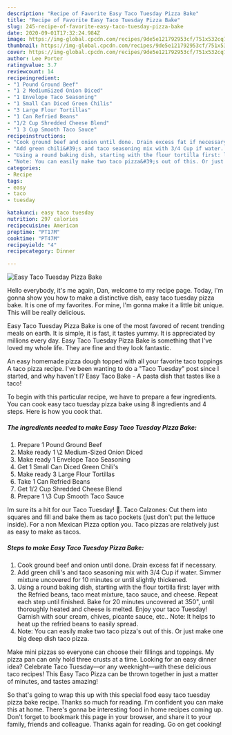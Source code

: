 ```yaml
---
description: "Recipe of Favorite Easy Taco Tuesday Pizza Bake"
title: "Recipe of Favorite Easy Taco Tuesday Pizza Bake"
slug: 245-recipe-of-favorite-easy-taco-tuesday-pizza-bake
date: 2020-09-01T17:32:24.984Z
image: https://img-global.cpcdn.com/recipes/9de5e121792953cf/751x532cq70/easy-taco-tuesday-pizza-bake-recipe-main-photo.jpg
thumbnail: https://img-global.cpcdn.com/recipes/9de5e121792953cf/751x532cq70/easy-taco-tuesday-pizza-bake-recipe-main-photo.jpg
cover: https://img-global.cpcdn.com/recipes/9de5e121792953cf/751x532cq70/easy-taco-tuesday-pizza-bake-recipe-main-photo.jpg
author: Lee Porter
ratingvalue: 3.7
reviewcount: 14
recipeingredient:
- "1 Pound Ground Beef"
- "1 2 MediumSized Onion Diced"
- "1 Envelope Taco Seasoning"
- "1 Small Can Diced Green Chilis"
- "3 Large Flour Tortillas"
- "1 Can Refried Beans"
- "1/2 Cup Shredded Cheese Blend"
- "1 3 Cup Smooth Taco Sauce"
recipeinstructions:
- "Cook ground beef and onion until done. Drain excess fat if necessary."
- "Add green chili&#39;s and taco seasoning mix with 3/4 Cup if water. Simmer mixture uncovered for 10 minutes or until slightly thickened."
- "Using a round baking dish, starting with the flour tortilla first: layer with the Refried beans, taco meat mixture, taco sauce, and cheese. Repeat each step until finished. Bake for 20 minutes uncovered at 350&#34;, until thoroughly heated and cheese is melted. Enjoy your taco Tuesday! Garnish with sour cream, chives, picante sauce, etc.. Note: It helps to heat up the refried beans to easily spread."
- "Note: You can easily make two taco pizza&#39;s out of this. Or just make one big deep dish taco pizza."
categories:
- Recipe
tags:
- easy
- taco
- tuesday

katakunci: easy taco tuesday 
nutrition: 297 calories
recipecuisine: American
preptime: "PT17M"
cooktime: "PT47M"
recipeyield: "4"
recipecategory: Dinner

---
```



![Easy Taco Tuesday Pizza Bake](https://img-global.cpcdn.com/recipes/9de5e121792953cf/751x532cq70/easy-taco-tuesday-pizza-bake-recipe-main-photo.jpg)

Hello everybody, it's me again, Dan, welcome to my recipe page. Today, I'm gonna show you how to make a distinctive dish, easy taco tuesday pizza bake. It is one of my favorites. For mine, I'm gonna make it a little bit unique. This will be really delicious.

Easy Taco Tuesday Pizza Bake is one of the most favored of recent trending meals on earth. It is simple, it is fast, it tastes yummy. It is appreciated by millions every day. Easy Taco Tuesday Pizza Bake is something that I've loved my whole life. They are fine and they look fantastic.

An easy homemade pizza dough topped with all your favorite taco toppings A taco pizza recipe. I&#39;ve been wanting to do a &#34;Taco Tuesday&#34; post since I started, and why haven&#39;t I? Easy Taco Bake - A pasta dish that tastes like a taco!


To begin with this particular recipe, we have to prepare a few ingredients. You can cook easy taco tuesday pizza bake using 8 ingredients and 4 steps. Here is how you cook that.

<!--inarticleads1-->

##### The ingredients needed to make Easy Taco Tuesday Pizza Bake:

1. Prepare 1 Pound Ground Beef
1. Make ready 1 \2 Medium-Sized Onion Diced
1. Make ready 1 Envelope Taco Seasoning
1. Get 1 Small Can Diced Green Chili&#39;s
1. Make ready 3 Large Flour Tortillas
1. Take 1 Can Refried Beans
1. Get 1/2 Cup Shredded Cheese Blend
1. Prepare 1 \3 Cup Smooth Taco Sauce


Im sure its a hit for our Taco Tuesday! 🤤. Taco Calzones: Cut them into squares and fill and bake them as taco pockets (just don&#39;t put the lettuce inside). For a non Mexican Pizza option you. Taco pizzas are relatively just as easy to make as tacos. 

<!--inarticleads2-->

##### Steps to make Easy Taco Tuesday Pizza Bake:

1. Cook ground beef and onion until done. Drain excess fat if necessary.
1. Add green chili&#39;s and taco seasoning mix with 3/4 Cup if water. Simmer mixture uncovered for 10 minutes or until slightly thickened.
1. Using a round baking dish, starting with the flour tortilla first: layer with the Refried beans, taco meat mixture, taco sauce, and cheese. Repeat each step until finished. Bake for 20 minutes uncovered at 350&#34;, until thoroughly heated and cheese is melted. Enjoy your taco Tuesday! Garnish with sour cream, chives, picante sauce, etc.. Note: It helps to heat up the refried beans to easily spread.
1. Note: You can easily make two taco pizza&#39;s out of this. Or just make one big deep dish taco pizza.


Make mini pizzas so everyone can choose their fillings and toppings. My pizza pan can only hold three crusts at a time. Looking for an easy dinner idea? Celebrate Taco Tuesday—or any weeknight—with these delicious taco recipes! This Easy Taco Pizza can be thrown together in just a matter of minutes, and tastes amazing! 

So that's going to wrap this up with this special food easy taco tuesday pizza bake recipe. Thanks so much for reading. I'm confident you can make this at home. There's gonna be interesting food in home recipes coming up. Don't forget to bookmark this page in your browser, and share it to your family, friends and colleague. Thanks again for reading. Go on get cooking!
